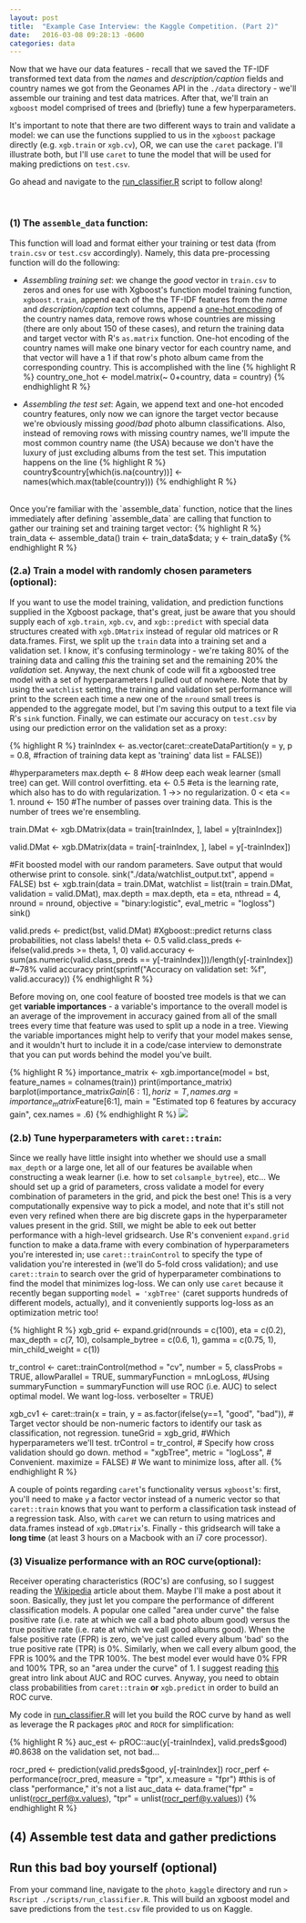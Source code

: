 ```yaml
---
layout: post
title:  "Example Case Interview: the Kaggle Competition. (Part 2)"
date:   2016-03-08 09:28:13 -0600
categories: data
---
```



Now that we have our data features - recall that we saved the TF-IDF transformed text data from the *names* and *description/caption* fields and country names we got from the Geonames API in the `./data` directory - we'll assemble our training and test data matrices. After that, we'll train an `xgboost` model comprised of trees and (briefly) tune a few hyperparameters.

It's important to note that there are two different ways to train and validate a model: we can use the functions supplied to us in the `xgboost` package directly (e.g. `xgb.train` or `xgb.cv`), OR, we can use the `caret` package. I'll illustrate both, but I'll use `caret` to tune the model that will be used for making predictions on `test.csv`.

Go ahead and navigate to the [run_classifier.R](https://github.com/fineiskid/photo_kaggle/blob/master/scripts/run_classifier.R) script to follow along!

<br/>

### (1) The `assemble_data` function:

This function will load and format either your training or test data (from `train.csv` or `test.csv` accordingly). Namely, this data pre-processing function will do the following:


- *Assembling training set*: we change the *good* vector in `train.csv` to zeros and ones for use with Xgboost's function model training function, `xgboost.train`, append each of the the TF-IDF features from the *name* and *description/caption* text columns, append a [one-hot encoding](https://www.quora.com/What-is-one-hot-encoding-and-when-is-it-used-in-data-science) of the country names data, remove rows whose countries are missing (there are only about 150 of these cases), and return the training data and target vector with R's `as.matrix` function. One-hot encoding of the country names will make one binary vector for each country name, and that vector will have a 1 if that row's photo album came from the corresponding country. This is accomplished with the line {% highlight R %} country_one_hot <- model.matrix(~ 0+country, data = country) {% endhighlight R %}

- *Assembling the test set*: Again, we append text and one-hot encoded country features, only now we can ignore the target vector because we're obviously missing *good*/*bad* photo albumn classifications. Also, instead of removing rows with missing country names, we'll impute the most common country name (the USA) because we don't have the luxury of just excluding albums from the test set. This imputation happens on the line {% highlight R %} country$country[which(is.na(country))] <- names(which.max(table(country))) {% endhighlight R %}

<br/>
Once you're familiar with the `assemble_data` function, notice that the lines immediately after defining `assemble_data` are calling that function to gather our training set and training target vector:
{% highlight R %}
train_data <- assemble_data()
train <- train_data$data; y <- train_data$y
{% endhighlight R %}


<br/>

### (2.a) Train a model with randomly chosen parameters (optional):

If you want to use the model training, validation, and prediction functions supplied in the Xgboost package, that's great, just be aware that you should supply each of `xgb.train`, `xgb.cv`, and `xgb::predict` with special data structures created with `xgb.DMatrix` instead of regular old matrices or R data.frames. First, we split up the `train` data into a training set and a validation set. I know, it's confusing terminology - we're taking 80% of the training data and calling *this* the training set and the remaining 20% the *validation* set. Anyway, the next chunk of code will fit a xgboosted tree model with a set of hyperparameters I pulled out of nowhere. Note that by using the `watchlist` setting, the training and validation set performance will print to the screen each time a new one of the `nround` small trees is appended to the aggregate model, but I'm saving this output to a text file via R's `sink` function. Finally, we can estimate our accuracy on `test.csv` by using our prediction error on the validation set as a proxy:

{% highlight R %}
trainIndex <- as.vector(caret::createDataPartition(y = y,
                                         p = 0.8, #fraction of training data kept as 'training' data
                                         list = FALSE))

#hyperparameters
max.depth <- 8 #How deep each weak learner (small tree) can get. Will control overfitting.
eta <- 0.5 #eta is the learning rate, which also has to do with regularization. 1 ->> no regularization. 0 < eta <= 1.
nround <- 150 #The number of passes over training data. This is the number of trees we're ensembling.

train.DMat <- xgb.DMatrix(data = train[trainIndex, ], label = y[trainIndex])

valid.DMat <- xgb.DMatrix(data = train[-trainIndex, ], label = y[-trainIndex])

#Fit boosted model with our random parameters. Save output that would otherwise print to console.
sink("./data/watchlist_output.txt", append = FALSE)
bst <- xgb.train(data = train.DMat,
                watchlist = list(train = train.DMat, validation = valid.DMat),
                max.depth = max.depth,
                eta = eta, nthread = 4,
                nround = nround,
                objective = "binary:logistic",
                eval_metric = "logloss")
sink()

valid.preds <- predict(bst, valid.DMat) #Xgboost::predict returns class probabilities, not class labels!
theta <- 0.5
valid.class_preds <- ifelse(valid.preds >= theta, 1, 0)
valid.accuracy <- sum(as.numeric(valid.class_preds == y[-trainIndex]))/length(y[-trainIndex]) #~78% valid accuracy
print(sprintf("Accuracy on validation set: %f", valid.accuracy))
{% endhighlight R %}

Before moving on, one cool feature of boosted tree models is that we can get **variable importances** - a variable's importance to the overall model is an average of the improvement in accuracy gained from all of the small trees every time that feature was used to split up a node in a tree. Viewing the variable importances might help to verify that your model makes sense, and it wouldn't hurt to include it in a code/case interview to demonstrate that you can put words behind the model you've built.

{% highlight R %}
importance_matrix <- xgb.importance(model = bst, feature_names = colnames(train))
print(importance_matrix)
barplot(importance_matrix$Gain[6:1],
        horiz = T,
        names.arg = importance_matrix$Feature[6:1],
        main = "Estimated top 6 features by accuracy gain",
        cex.names = .6)
{% endhighlight R %}
<img src = "https://raw.githubusercontent.com/fineiskid/photo_kaggle/master/output/feature_importance.png" class = "inline"/>


### (2.b) Tune hyperparameters with `caret::train`:
Since we really have little insight into whether we should use a small `max_depth` or a large one, let all of our features be available when constructing a weak learner (i.e. how to set `colsample_bytree`), etc... We should set up a grid of parameters, cross validate a model for every combination of parameters in the grid, and pick the best one! This is a very computationally expensive way to pick a model, and note that it's still not even very refined when there are big discrete gaps in the hyperparameter values present in the grid. Still, we might be able to eek out better performance with a high-level gridsearch. Use R's convenient `expand.grid` function to make a data.frame with every combination of hyperparameters you're interested in; use `caret::trainControl` to specify the type of validation you're interested in (we'll do 5-fold cross validation); and use `caret::train` to search over the grid of hyperparameter combinations to find the model that minimizes log-loss. We can only use `caret` because it recently began supporting `model = 'xgbTree'` (caret supports hundreds of different models, actually), and it conveniently supports log-loss as an optimization metric too!

{% highlight R %}
xgb_grid <- expand.grid(nrounds = c(100),
                        eta = c(0.2),
                        max_depth = c(7, 10),
                        colsample_bytree = c(0.6, 1),
                        gamma = c(0.75, 1),
                        min_child_weight = c(1))

tr_control <- caret::trainControl(method = "cv",
                          number = 5,
                          classProbs = TRUE, 
                          allowParallel = TRUE,
                          summaryFunction = mnLogLoss, #Using summaryFunction = summaryFunction will use ROC (i.e. AUC) to select optimal model. We want log-loss.
                          verboseIter = TRUE) 

xgb_cv1 <- caret::train(x = train,
                       y = as.factor(ifelse(y==1, "good", "bad")), # Target vector should be non-numeric factors to identify our task as classification, not regression.
                       tuneGrid = xgb_grid, #Which hyperparameters we'll test.
                       trControl = tr_control, # Specify how cross validation should go down.
                       method = "xgbTree",
                       metric = "logLoss", # Convenient.
                       maximize = FALSE) # We want to minimize loss, after all.
{% endhighlight R %}

A couple of points regarding `caret`'s functionality versus `xgboost`'s: first, you'll need to make `y` a factor vector instead of a numeric vector so that `caret::train` knows that you want to perform a classification task instead of a regression task. Also, with `caret` we can return to using matrices and data.frames instead of `xgb.DMatrix`'s. Finally - this gridsearch will take a **long time** (at least 3 hours on a Macbook with an i7 core processor). 

### (3) Visualize performance with an ROC curve(optional):
Receiver operating characteristics (ROC's) are confusing, so I suggest reading the [Wikipedia](https://en.wikipedia.org/wiki/Receiver_operating_characteristic) article about them. Maybe I'll make a post about it soon. Basically, they just let you compare the performance of different classification models. A popular one called "area under curve" the false positive rate (i.e. rate at which we call a bad photo album good) versus the true positive rate (i.e. rate at which we call good albums good). When the false positive rate (FPR) is zero, we've just called every album 'bad' so the true positive rate (TPR) is 0%. Similarly, when we call every album good, the FPR is 100% and the TPR 100%. The best model ever would have 0% FPR and 100% TPR, so an "area under the curve" of 1. I suggest reading [this](http://blog.yhat.com/posts/roc-curves.html) great intro link about AUC and ROC curves. Anyway, you need to obtain class probabilities from `caret::train` **or** `xgb.predict` in order to build an ROC curve.

My code in [run_classifier.R](https://github.com/fineiskid/photo_kaggle/blob/master/scripts/run_classifier.R) will let you build the ROC curve by hand as well as leverage the R packages `pROC` and `ROCR` for simplification:


{% highlight R %}
auc_est <- pROC::auc(y[-trainIndex], valid.preds$good) #0.8638 on the validation set, not bad...

rocr_pred <- prediction(valid.preds$good, y[-trainIndex])
rocr_perf <- performance(rocr_pred, measure = "tpr", x.measure = "fpr") #this is of class "performance," it's not a list
auc_data <- data.frame("fpr" = unlist(rocr_perf@x.values), "tpr" = unlist(rocr_perf@y.values))
{% endhighlight R %}


## (4) Assemble test data and gather predictions



## Run this bad boy yourself (optional)

From your command line, navigate to the `photo_kaggle` directory and run `> Rscript ./scripts/run_classifier.R`. This will build an xgboost model and save predictions from the `test.csv` file provided to us on Kaggle.